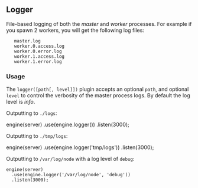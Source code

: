
## Logger

 File-based logging of both the _master_ and _worker_ processes.
 For example if you spawn 2 workers, you will get the following log files:
 
       master.log
       worker.0.access.log
       worker.0.error.log
       worker.1.access.log
       worker.1.error.log

### Usage

The `logger([path[, level]])` plugin accepts an optional `path`, and optional `level` to control the verbosity of the master process logs. By default the log level is _info_.

Outputting to `./logs`:

   engine(server)
     .use(engine.logger())
     .listen(3000);


Outputting to `./tmp/logs`:

   engine(server)
     .use(engine.logger('tmp/logs'))
     .listen(3000);


Outputting to `/var/log/node` with a log level of `debug`:

    engine(server)
      .use(engine.logger('/var/log/node', 'debug'))
      .listen(3000);
